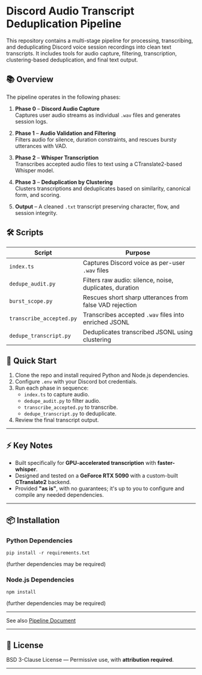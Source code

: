 # Discord Audio Transcript Deduplication Pipeline

This repository contains a multi-stage pipeline for processing, transcribing, and deduplicating Discord voice session recordings into clean text transcripts. It includes tools for audio capture, filtering, transcription, clustering-based deduplication, and final text output.

## 📚 Overview

The pipeline operates in the following phases:
1. **Phase 0** – **Discord Audio Capture**  
   Captures user audio streams as individual `.wav` files and generates session logs.

2. **Phase 1** – **Audio Validation and Filtering**  
   Filters audio for silence, duration constraints, and rescues bursty utterances with VAD.

3. **Phase 2** – **Whisper Transcription**  
   Transcribes accepted audio files to text using a CTranslate2-based Whisper model.

4. **Phase 3** – **Deduplication by Clustering**  
   Clusters transcriptions and deduplicates based on similarity, canonical form, and scoring.

5. **Output** – A cleaned `.txt` transcript preserving character, flow, and session integrity.

## 🛠 Scripts

| Script                  | Purpose                                                   |
|--------------------------|-----------------------------------------------------------|
| `index.ts`               | Captures Discord voice as per-user `.wav` files          |
| `dedupe_audit.py`        | Filters raw audio: silence, noise, duplicates, duration   |
| `burst_scope.py`         | Rescues short sharp utterances from false VAD rejection   |
| `transcribe_accepted.py` | Transcribes accepted `.wav` files into enriched JSONL     |
| `dedupe_transcript.py`   | Deduplicates transcribed JSONL using clustering           |

## 🚀 Quick Start

1. Clone the repo and install required Python and Node.js dependencies.
2. Configure `.env` with your Discord bot credentials.
3. Run each phase in sequence:
   - `index.ts` to capture audio.
   - `dedupe_audit.py` to filter audio.
   - `transcribe_accepted.py` to transcribe.
   - `dedupe_transcript.py` to deduplicate.
4. Review the final transcript output.

---

## ⚡ Key Notes
- Built specifically for **GPU-accelerated transcription** with **faster-whisper**.
- Designed and tested on a **GeForce RTX 5090** with a custom-built **CTranslate2** backend.
- Provided **"as is"**, with no guarantees; it's up to you to configure and compile any needed dependencies.

---

## 📦 Installation

### Python Dependencies
    pip install -r requirements.txt
(further dependencies may be required)

### Node.js Dependencies
    npm install 
(further dependencies may be required)

---

See also [Pipeline Document](https://github.com/Tromador/Discord-Transcription-Stack/blob/main/discord_transcript_pipeline.md)

---

## 📜 License
BSD 3-Clause License — Permissive use, with **attribution required**.  

---
